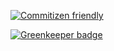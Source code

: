 [![Commitizen friendly](https://img.shields.io/badge/commitizen-friendly-brightgreen.svg)](http://commitizen.github.io/cz-cli/)


[![Greenkeeper badge](https://badges.greenkeeper.io/PeerioTechnologies/peerio-server-commons.svg)](https://greenkeeper.io/)